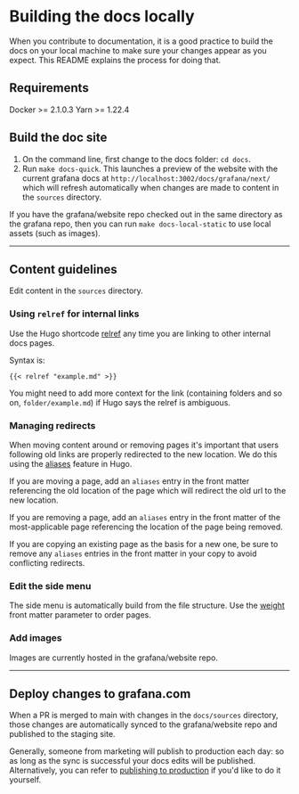 # Building the docs locally

When you contribute to documentation, it is a good practice to build the docs on your local machine to make sure your changes appear as you expect. This README explains the process for doing that.

## Requirements

Docker >= 2.1.0.3
Yarn >= 1.22.4

## Build the doc site

1. On the command line, first change to the docs folder: `cd docs`.
1. Run `make docs-quick`. This launches a preview of the website with the current grafana docs at `http://localhost:3002/docs/grafana/next/` which will refresh automatically when changes are made to content in the `sources` directory.

If you have the grafana/website repo checked out in the same directory as the grafana repo, then you can run `make docs-local-static` to use local assets (such as images).

---

## Content guidelines

Edit content in the `sources` directory.

### Using `relref` for internal links

Use the Hugo shortcode [relref](https://gohugo.io/content-management/cross-references/#use-ref-and-relref) any time you are linking to other internal docs pages.

Syntax is:

```
{{< relref "example.md" >}}
```

You might need to add more context for the link (containing folders and so on, `folder/example.md`) if Hugo says the relref is ambiguous.

### Managing redirects

When moving content around or removing pages it's important that users following old links are properly redirected to the new location. We do this using the [aliases](https://gohugo.io/content-management/urls/#aliases) feature in Hugo.

If you are moving a page, add an `aliases` entry in the front matter referencing the old location of the page which will redirect the old url to the new location.

If you are removing a page, add an `aliases` entry in the front matter of the most-applicable page referencing the location of the page being removed.

If you are copying an existing page as the basis for a new one, be sure to remove any `aliases` entries in the front matter in your copy to avoid conflicting redirects.

### Edit the side menu

The side menu is automatically build from the file structure. Use the [weight](https://gohugo.io/templates/lists/#by-weight) front matter parameter to order pages.

### Add images

Images are currently hosted in the grafana/website repo.

---

## Deploy changes to grafana.com

When a PR is merged to main with changes in the `docs/sources` directory, those changes are automatically synced to the grafana/website repo and published to the staging site.

Generally, someone from marketing will publish to production each day: so as long as the sync is successful your docs edits will be published. Alternatively, you can refer to [publishing to production](https://github.com/grafana/website#publishing-to-production-grafanacom) if you'd like to do it yourself.
